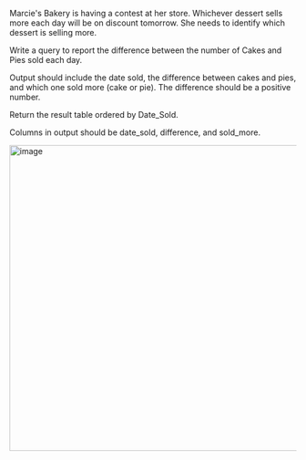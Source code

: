 Marcie's Bakery is having a contest at her store. Whichever dessert sells more each day will be on discount tomorrow. She needs to identify which dessert is selling more.

Write a query to report the difference between the number of Cakes and Pies sold each day.

Output should include the date sold, the difference between cakes and pies, and which one sold more (cake or pie). The difference should be a positive number.

Return the result table ordered by Date_Sold.

Columns in output should be date_sold, difference, and sold_more.

<img width="536" alt="image" src="https://github.com/user-attachments/assets/98c4f2aa-8ea4-4eeb-9ec4-a60fc08ced99">

